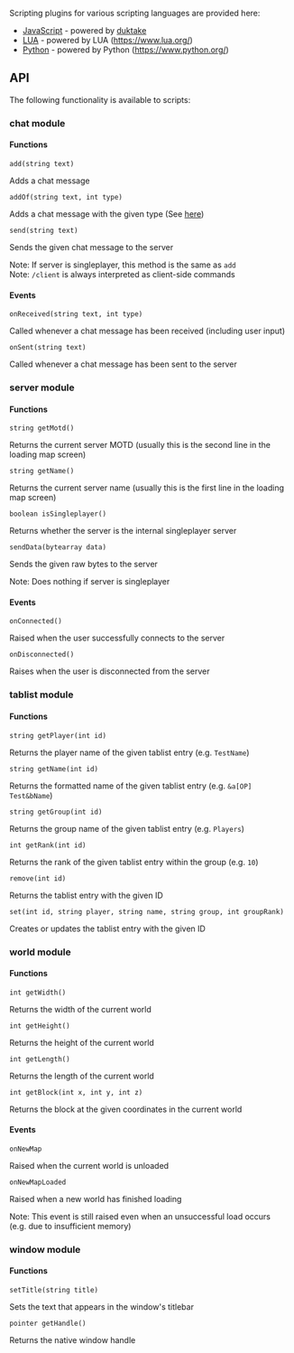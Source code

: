 Scripting plugins for various scripting languages are provided here:
* [JavaScript](../../Scripting/Javascript) - powered by [duktake](https://duktape.org/)
* [LUA](../../Scripting//LUA) - powered by LUA (https://www.lua.org/)
* [Python](../../Scripting//Python) - powered by Python (https://www.python.org/)

## API

The following functionality is available to scripts:

### chat module

#### Functions

```add(string text)```

Adds a chat message

```addOf(string text, int type)```

Adds a chat message with the given type (See [here](https://github.com/UnknownShadow200/ClassiCube/blob/master/src/Chat.h#L11))

```send(string text)```

Sends the given chat message to the server

Note: If server is singleplayer, this method is the same as `add`<br>
Note: `/client` is always interpreted as client-side commands

#### Events

```onReceived(string text, int type)```

Called whenever a chat message has been received (including user input) 

```onSent(string text)```

Called whenever a chat message has been sent to the server

### server module

#### Functions

```string getMotd()```

Returns the current server MOTD (usually this is the second line in the loading map screen)

```string getName()```

Returns the current server name (usually this is the first line in the loading map screen)

```boolean isSingleplayer()```

Returns whether the server is the internal singleplayer server

```sendData(bytearray data)```

Sends the given raw bytes to the server

Note: Does nothing if server is singleplayer

#### Events

```onConnected()```

Raised when the user successfully connects to the server

```onDisconnected()```

Raises when the user is disconnected from the server

### tablist module

#### Functions

```string getPlayer(int id)```

Returns the player name of the given tablist entry (e.g. `TestName`)

```string getName(int id)```

Returns the formatted name of the given tablist entry (e.g. `&a[OP] Test&bName`)

```string getGroup(int id)```

Returns the group name of the given tablist entry (e.g. `Players`)

```int getRank(int id)```

Returns the rank of the given tablist entry within the group (e.g. `10`)
 
```remove(int id)```

Returns the tablist entry with the given ID 

```set(int id, string player, string name, string group, int groupRank)```

Creates or updates the tablist entry with the given ID

### world module

#### Functions

```int getWidth()```

Returns the width of the current world

```int getHeight()```

Returns the height of the current world

```int getLength()```

Returns the length of the current world

```int getBlock(int x, int y, int z)```

Returns the block at the given coordinates in the current world

#### Events

```onNewMap```

Raised when the current world is unloaded

```onNewMapLoaded```

Raised when a new world has finished loading

Note: This event is still raised even when an unsuccessful load occurs<br>
(e.g. due to insufficient memory)

### window module

#### Functions

```setTitle(string title)```

Sets the text that appears in the window's titlebar

```pointer getHandle()```

Returns the native window handle
